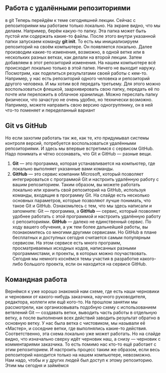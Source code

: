 ## **Работа с удалёнными репозиториями**
в git
Теперь перейдём к теме сегодняшней лекции. Сейчас с репозиториями мы работаем только
локально.
На экране видно, что мы делаем. Например, берём какую-то папку. Эта папка может быть
пустой или содержать какие-то файлы. После этого внутри указанной папки запускаем
команду **git init**. То есть мы инициализируем репозиторий на своём компьютере. Он
появляется локально. Далее производим какие-то изменения, возможно, в одной ветке или в
нескольких разных ветках, как делали на второй лекции. Затем добавляем в этот репозиторий
изменения.
На нашем компьютере всё происходит локально только в этой папке. Ничего не выходит
наружу. Посмотрим, как поделиться результатами своей работы с кем-то.
Например, у нас есть репозиторий одного человека и репозиторий другого человека. И мы
хотим всё передать третьему. Для этого можно воспользоваться флешкой, заархивировать
свою папку, передать её по почте или переложить в облачное хранилище. Можно переслать
папку физически, что зачастую не очень удобно, но технически возможно. Например, можете
направить свою версию одногруппнику, он в ней что-то поменяет и переделанный вариант


## **Git vs GitHub**
Но если захотим работать так же, как те, кто придумывал системы контроля версий,
потребуется воспользоваться удалёнными репозиториями. И здесь мы впервые встретимся с
сервисом GitHub. Надо понимать и чётко осознавать, что Git и GitHub — разные вещи.
1. **Git** — это программа, которая устанавливается на компьютер, где локально выполняет
указанные вами команды.
2. **GitHub** — это сервис компании Microsoft, который позволяет интегрироваться с
программой Git и настроить удалённую работу с вашим репозиторием.
Таким образом, вы можете работать локально или хранить свой репозиторий на GitHub,
используя команды, входящие в программу Git.
На слайде есть несколько основных параметров, которые позволяют лучше понимать, что
такое Git и GitHub. Ознакомьтесь с тем, что мы здесь написали и запомните: Git — программа, а
**GitHub** — сервис, который позволяет удобнее работать с этой программой и настроить
удалённую работу с репозиториями.
**GitHub** — далеко не единственный сервис. По ходу вашего обучения, а уж тем более
дальнейшей работы, вы познакомитесь со многими другими сервисами. Но GitHub в плане
бесплатных и доступных сегодня считается самым популярным сервисом.
На этом сервисе есть много программ, просматриваемых исходных кодов, написанных
разными программистами, и проекты, в которых можно поучаствовать. Сегодня мы немного
коснёмся темы участия в разработке какого-либо большого проекта, если он находится на
сервисе GitHub.


## **Командная работа**
Вернёмся к уже хорошо знакомой нам схеме, где есть наши черновики и черновики от
какого-нибудь заказчика, научного руководителя, редактора, коллеги или ещё кого-то. На
прошлом занятии мы рассмотрели, как организовывать подобную схему с использованием
ветвлений Git — создавать ветки, выводить часть работы в отдельную ветку, а после
выполнения всех действий заводить результат обратно в основную ветку.
У нас была ветка с чистовиком, мы называли её «Мастер», и соседние ветки, где выполнялись
какие-то действия. Соответственно, эта схема локально уже может работать. Но на слайде
видно, что изначально сверху идёт черновик наш, а снизу — черновик с комментариями
заказчика. То есть помимо нас кто-то ещё работает с этим репозиторием. И настроить процесс
таким же образом, если весь репозиторий находится только на нашем компьютере,
невозможно. Нам надо, чтобы и у других людей был доступ к этому репозиторию. Этим мы
сегодня и займёмся
